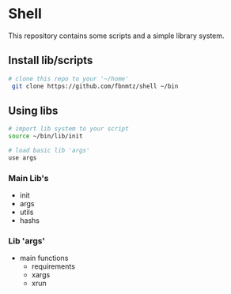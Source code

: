 # Shell

This repository contains some scripts and a simple library system.

## Install lib/scripts

```bash
# clone this repo to your '~/home'
 git clone https://github.com/fbnmtz/shell ~/bin
```

## Using libs

```bash
# import lib system to your script
source ~/bin/lib/init  

# load basic lib 'args'
use args
```

### Main Lib's

* init
* args
* utils
* hashs


### Lib 'args'

* main functions
  * requirements
  * xargs
  * xrun
